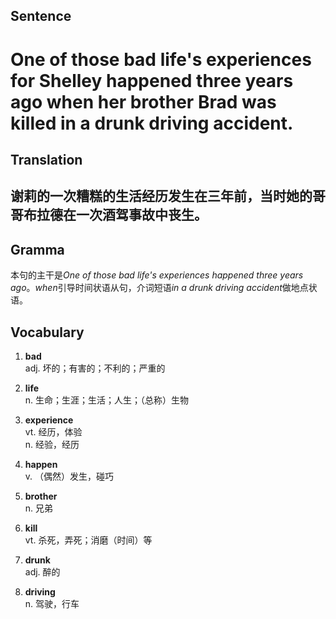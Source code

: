 ## Sentence

<h1>One of those bad life's experiences for Shelley happened three years ago when her brother Brad was killed in a drunk driving accident.</h1>

## Translation

<h2>谢莉的一次糟糕的生活经历发生在三年前，当时她的哥哥布拉德在一次酒驾事故中丧生。</h2>

## Gramma     

本句的主干是*One of those bad life's experiences happened three years ago*。*when*引导时间状语从句，介词短语*in a drunk driving accident*做地点状语。      


## Vocabulary   

1. **bad**     
adj. 坏的；有害的；不利的；严重的        

2. **life**       
n. 生命；生涯；生活；人生；（总称）生物       

3. **experience**       
vt. 经历，体验       
n. 经验，经历        

4. **happen**       
v. （偶然）发生，碰巧        

5. **brother**       
n. 兄弟        

6. **kill**        
vt. 杀死，弄死；消磨（时间）等       

7. **drunk**       
adj. 醉的       

8. **driving**       
n. 驾驶，行车        






